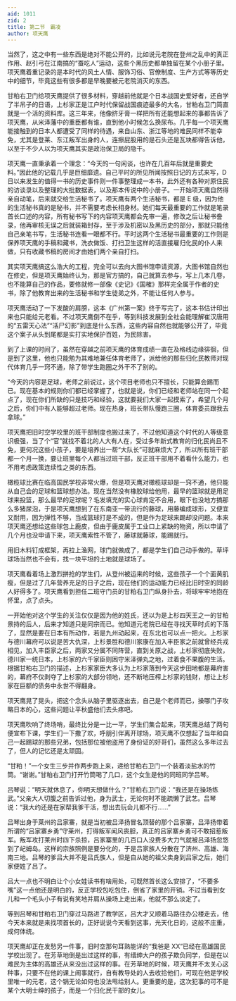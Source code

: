 ```yaml
---
aid: 1011
zid: 2
title: 第二节　霸凌
author: 项天鹰
---
```


当然了，这之中有一些东西是绝对不能公开的，比如说元老院在登州之乱中的真正作用、赵引弓在江南搞的“蚕吃人”运动，这些个黑历史都单独留在某个小册子里。项天鹰着重记录的是本时代的风土人情、服饰习俗、官僚制度、生产方式等等历史中的细节，毕竟这些有很多都是早晚要被元老院消灭的东西。

甘粕右卫门给项天鹰提供了很多材料，穿越前他就是个日本战国史爱好者，还自学了半吊子的日语，上杉家正是江户时代保留战国痕迹最多的大名，甘粕右卫门简直就是一个活的资料库。这三年来，他像挤牙膏一样把所有还能想起来的事都告诉了项天鹰，从米泽藩中的重臣都有谁，直到他小时候怎么换尿布。几乎每一个项天鹰能接触到的日本人都遭受了同样的待遇，来自山东、浙江等地的难民同样不能幸免，尤其是登莱、东江叛军出身的人，连擦屁股用的是石头还是瓦块都得告诉他，以至于不少人以为项天鹰其实是政治保卫局的隐干。

项天鹰一直秉承着一个理念：“今天的一句闲谈，也许在几百年后就是重要史料。”因此他的记载几乎是巨细靡遗。自己平时的所见所闻按照日记的方式来写，D 日以来发生的值得一书的历史事件则一件事整理成一本书，此外还有各种对原住民的访谈录以及整理的大批数据表，以及那本传说中的小册子。一开始项天鹰自然得亲自动笔，后来就交给生活秘书了。项天鹰有两个生活秘书，都是 E 级，因为他的生活秘书真的是秘书，并不需要考虑长相身材。她们每天最重要的工作就是笔录首长口述的内容，所有秘书写下的内容项天鹰都会先审一遍，修改之后让秘书誊录，他再审核无误之后就装箱封存，至于涉及机密以及黑历史的部分，那就只能他自己亲笔书写，生活秘书连看一眼都不行。平时这两个生活秘书最重要的工作则是保养项天鹰的手稿和藏书，洗衣做饭、打扫卫生这样的活直接雇归化民的仆人来做，只有收藏书稿的房间才由她们两个亲自打扫。

其实项天鹰搞这么浩大的工程，完全可以去向大图书馆申请资源，大图书馆自然也在修史，但是项天鹰始终认为，那是官方搞的，自己就算去参与，写上几本几卷，也不能算自己的作品，要修就修一部像《史记》《国榷》那样完全属于作者的史书，除了他教育出来的生活秘书和学生徒弟之外，不能让任何人参与。

项天鹰活动了一下发酸的肩膀，这本《广州第一案》终于写完了，这本书估计印出来也只能给元老看。不过项天鹰倒不在乎，等到科技发展到全社会能理解崔汉唐用的“五雷天心法”“活尸幻影”到底是什么东西，这些内容自然也就能够公开了，毕竟这个案子从头到尾都是实打实地保护百姓，为民除害。

到了上课的时间了，虽然在穿越之前项天鹰的体育成绩一直在及格线边缘徘徊，但是到了这里，他也只能勉为其难地兼任体育老师了，派给他的那些归化民教师对现代体育几乎一窍不通，除了带学生跑圈之外干不了别的。

“今天的内容是足球，老师之前说过，这个项目老师也只不擅长，只能算会踢而已。现在基本的规则你们都已经掌握了，也就是说，你们已经和老师站在同一个起点了，现在你们所缺的只是技巧和经验，这就要我们大家一起摸索了，希望几个月之后，你们中有人能够超过老师。现在热身，班长带队慢跑三圈，体育委员跟我去拿球。”

项天鹰把旧时空学校里的班干部制度也搬过来了，不过他知道这个时代的人等级意识极强，当了个“官”就找不着北的人大有人在，受过多年新式教育的归化民尚且不免，更何况这些小孩子，要是培养出一帮“大队长”可就麻烦大了，所以所有班干部都一个月一换，要让班里每个人都当过班干部，反正班干部用不着看什么能力，也不用考虑政策连续性之类的东西。

橄榄球比赛在临高国民学校非常火爆，但是项天鹰对橄榄球却是一窍不通，他只能从自己会的足球和篮球想办法。现在当然没有橡胶球给他用，最早的篮球就是用足球来投篮，那么最早的足球呢？毛发填充的实心球肯定不合用，眼下也没地方搞那么多猪尿泡，于是项天鹰想到了在东南亚一带流行的藤球，用藤编成球形，又便宜又耐用，因为弹性不够，当成篮球打是不成的，但是作为足球来踢却没问题。本来项天鹰还想给这些球包上鹿皮，但由于鹿皮属于工业口上紧缺的物资，所以申请了几个月也没申请下来，项天鹰索性不管了，藤球就藤球，能踢就行。

用旧木料钉成框架，再拉上渔网，球门就做成了，都是学生们自己动手做的。草坪球场当然也不会有，找一块平坦的土地就是球场了。

项天鹰看着场上激烈拼抢的学生们，从登州被运来的时候，这些孩子一个个面黄肌瘦，但是过了几年营养充足的日子之后，现在他们的运动能力已经比旧时空的同龄人好得多了。项天鹰看到担任二班守门员的甘粕右卫门纵身扑去，将球牢牢地抱在怀里，点了点头。

一开始他对这个学生的关注仅仅是因为他的姓氏，还以为是上杉四天王之一的甘粕景持的后人，后来才知道只是同宗而已。他知道元老院已经在寻找天草时贞的下落了，显然是要在日本有所动作，若是九州动起来，在东北也可以点一把火。上杉家与德川幕府可以说是苦大仇深，上杉景胜和德川家康在加入丰臣家之前就曾经兵戎相见，加入丰臣家之后，两家又分属不同阵营，直到关原之战，上杉家彻底失败，德川家一统日本，上杉家的六千家臣则困守米泽弹丸之地，过着食不果腹的生活。根据甘粕右卫门的描述，上杉家家臣大多认为上杉家落到今天这步田地都是幕府害的，幕府不仅剥夺了上杉家的大部分领地，还不断地压榨上杉家的钱财，想让上杉家在巨额的债务中永世不得翻身。

项天鹰晃了晃头，把这个念头从脑子里驱逐出去，自己是个老师而已，操哪门子攻略日本的心，这些问题让平秋盛他们去头疼吧。

项天鹰吹响了终场哨，最终比分是一比一平，学生们集合起来，项天鹰总结了两句便宣布下课，学生们一下撒了欢，呼朋引伴离开球场，项天鹰不仅想起了当年和自己一起踢球的那些兄弟，包括那位被他盗用了身份证的好哥们，虽然这么多年过去了，但人的记忆还是太顽固。

“甘粕！”一个女生三步并作两步跑上来，递给甘粕右卫门一个装着淡盐水的竹筒。“谢谢。”甘粕右卫门打开竹筒喝了几口，这个女生是他的同班同学吕琴。

吕琴说：“明天就休息了，你明天想做什么？”甘粕右卫门说：“我还是在操场练武。”父亲大人切腹之前告诉过他，身为武士，无论何时不能疏懒了武艺。吕琴说：“我大约还是在家帮我爹干活，想出去玩会儿都不行……”

吕琴出身于莱州的吕家寨，就是当初被吕泽扬冒名顶替的那个吕家寨，吕泽扬带着所谓的“吕家寨乡勇”守莱州，打得叛军闻风丧胆，真正的吕家寨乡勇可不敢招惹叛军。叛军攻打莱州时四下杀掠，吕家寨里的几百口人没费多大力气就被吕泽扬忽悠到了屺姆岛。这样的宗族照例是要分化的，于是吕家族人分散在了济州、高雄、海南三地。吕琴的爹吕大并不是吕氏族人，但是自从她的祖父卖身到吕家之后，她们家便姓了吕了。

吕大一点也不明白让个小女娃读书有啥用处，可既然首长这么安排了，“不要多嘴”这一点他还是明白的，反正学校包吃包住，倒省了家里的开销。不过当看到女儿和一个毛头小子有说有笑地并肩从操场上走出来，他就不那么淡定了。

等到吕琴和甘粕右卫门穿过马路进了教学区，吕大才又顺着马路往办公楼走去，他今天本来就是来找项首长的，正好说说今天看到这事，光天化日的，这般不庄重，成何体统。

项天鹰却正在发愁另一件事，旧时空那句耳熟能详的“我爸是 XX”已经在高雄国民学校出现了。在芳草地倒是出过这样的事，有缙绅大户的孩子欺负同学，但是在以难民为主体的高雄还从来没出过这样的事。在芳草地的时候，项天鹰并不太关心这种事，只要不在他的课上闹事就行，自有教导处的人去收拾他们，可现在他是学校里唯一的元老，这个锅无论如何也没法甩给别人。更重要的是，这次犯事的可不是某个大明士绅的孩子，而是一个归化民干部的女儿。
